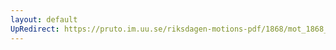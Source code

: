 ```yaml
---
layout: default
UpRedirect: https://pruto.im.uu.se/riksdagen-motions-pdf/1868/mot_1868__ak__33.pdf
---
```

